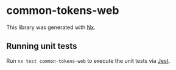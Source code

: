 # common-tokens-web

This library was generated with [Nx](https://nx.dev).

## Running unit tests

Run `nx test common-tokens-web` to execute the unit tests via [Jest](https://jestjs.io).
